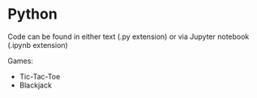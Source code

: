 # Python

Code can be found in either text (.py extension) or via Jupyter notebook (.ipynb extension)

Games:
* Tic-Tac-Toe
* Blackjack
